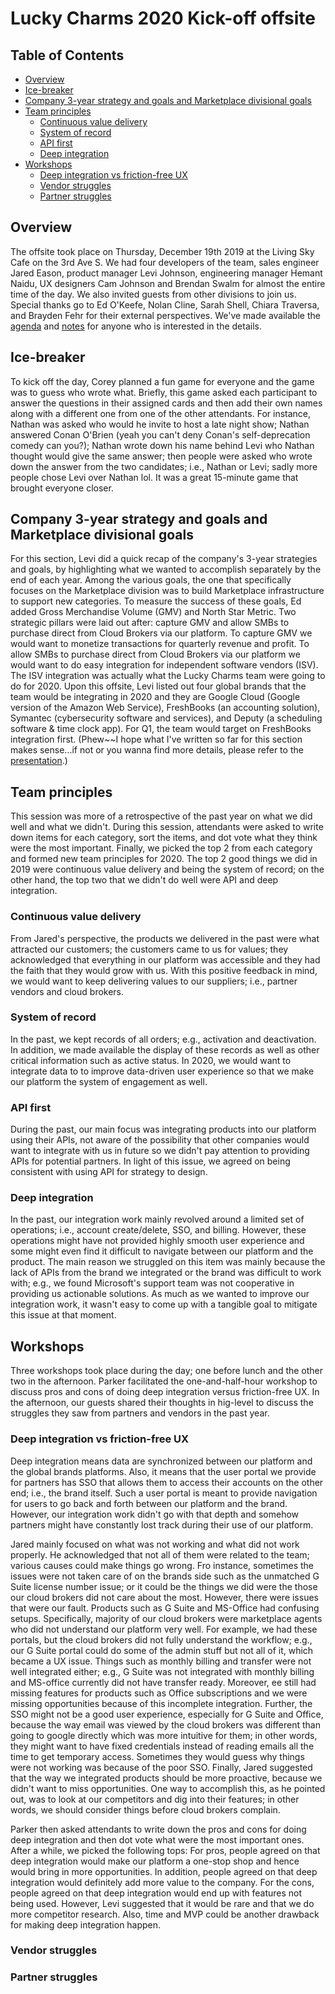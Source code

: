 # Lucky Charms 2020 Kick-off offsite

## Table of Contents
* [Overview](#overview)
* [Ice-breaker](#ice-breaker)
* [Company 3-year strategy and goals and Marketplace divisional goals](#company-3-year-strategy-and-goals-and-marketplace-divisional-goals)
* [Team principles](#team-principles)
    * [Continuous value delivery](#continuous-value-delivery)
    * [System of record](#system-of-record)
    * [API first](#api-first)
    * [Deep integration](#deep-integration)
* [Workshops](#workshops)
    * [Deep integration vs friction-free UX](#deep-integration-vs-friction-free-ux)
    * [Vendor struggles](#vendor-struggles)
    * [Partner struggles](#partner-struggles)

## Overview
The offsite took place on Thursday, December 19th 2019 at the Living Sky Cafe on the 3rd Ave S.
We had four developers of the team, sales engineer Jared Eason, product manager Levi Johnson,
engineering manager Hemant Naidu, UX designers Cam Johnson and Brendan Swalm for almost the entire time of the day.
We also invited guests from other divisions to join us. Special thanks go to Ed O'Keefe, Nolan Cline, Sarah Shell,
Chiara Traversa, and Brayden Fehr for their external perspectives.
We've made available the [agenda](https://docs.google.com/document/d/1rA8XXQsur9CP0pRIyyVudcRAeVJIcheSFOXiAtG-DAI/edit)
and [notes](https://docs.google.com/document/d/194ooCx13y4LL-bi_6yXcnw-oZ11NWrwBLiQqj5_Y3GU/edit#heading=h.52rkah2hanpn)
for anyone who is interested in the details.

## Ice-breaker
To kick off the day, Corey planned a fun game for everyone and the game was to guess who wrote what.
Briefly, this game asked each participant to answer the questions in their assigned cards and then add
their own names along with a different one from one of the other attendants. For instance, Nathan was asked who
would he invite to host a late night show; Nathan answered Conan O'Brien (yeah you can't deny Conan's self-deprecation comedy
can you?); Nathan wrote down his name behind Levi who Nathan thought would give the same answer; then people were asked
who wrote down the answer from the two candidates; i.e., Nathan or Levi; sadly more people chose Levi over Nathan lol.
It was a great 15-minute game that brought everyone closer.

## Company 3-year strategy and goals and Marketplace divisional goals
For this section, Levi did a quick recap of the company's 3-year strategies and goals, by highlighting what we wanted to accomplish
separately by the end of each year. Among the various goals, the one that specifically focuses on the Marketplace division
was to build Marketplace infrastructure to support new categories. To measure the success of these goals, Ed added
Gross Merchandise Volume (GMV) and North Star Metric. Two strategic pillars were laid out after: capture GMV and
allow SMBs to purchase direct from Cloud Brokers via our platform.
To capture GMV we would want to monetize transactions for quarterly revenue and profit.
To allow SMBs to purchase direct from Cloud Brokers via our platform we would want to do easy integration for independent software vendors (ISV).
The ISV integration was actually what the Lucky Charms team were going to do for 2020. Upon this offsite, Levi listed out four global brands that
the team would be integrating in 2020 and they are Google Cloud (Google version of the Amazon Web Service), FreshBooks (an accounting solution),
Symantec (cybersecurity software and services), and Deputy (a scheduling software & time clock app). For Q1, the team
would target on FreshBooks integration first.
(Phew~~I hope what I've written so far for this section makes sense...if not or you wanna find more details,
please refer to the [presentation](https://docs.google.com/presentation/d/13HEVyUkJl_VOy2dvRZn60fX1yila8BIn3Gz5tEn63v4/edit#slide=id.g7ba249d95d_0_1).)

## Team principles
This session was more of a retrospective of the past year on what we did well and what we didn't.
During this session, attendants were asked to write down items for each category, sort the items, and dot vote what they
think were the most important. Finally, we picked the top 2 from each category and formed new team principles for 2020.
The top 2 good things we did in 2019 were continuous value delivery and being the system of record; on the other hand,
the top two that we didn't do well were API and deep integration.

### Continuous value delivery
From Jared's perspective, the products we delivered in the past were what attracted our customers; the customers came to
us for values; they acknowledged that everything in our platform was accessible and they had the faith that they
would grow with us. With this positive feedback in mind, we would want to keep delivering values to our suppliers;
i.e., partner vendors and cloud brokers.

### System of record
In the past, we kept records of all orders; e.g., activation and deactivation. In addition, we made available the display
of these records as well as other critical information such as active status. In 2020, we would want to integrate data to
to improve data-driven user experience so that we make our platform the system of engagement as well. 

### API first
During the past, our main focus was integrating products into our platform using their APIs,
not aware of the possibility that other companies would want to integrate with us in future
so we didn't pay attention to providing APIs for potential partners. In light of this issue,
we agreed on being consistent with using API for strategy to design.

### Deep integration
In the past, our integration work mainly revolved around a limited set of operations;
i.e., account create/delete, SSO, and billing. However, these operations might have not provided
highly smooth user experience and some might even find it difficult to navigate between our platform
and the product. The main reason we struggled on this item was mainly because the lack of APIs from
the brand we integrated or the brand was difficult to work with; e.g., we found Microsoft's support team
was not cooperative in providing us actionable solutions. As much as we wanted to improve our integration work,
it wasn't easy to come up with a tangible goal to mitigate this issue at that moment.

## Workshops
Three workshops took place during the day; one before lunch and the other two in the afternoon.
Parker facilitated the one-and-half-hour workshop to discuss pros and cons of doing deep integration versus friction-free UX.
In the afternoon, our guests shared their thoughts in hig-level to discuss the struggles they saw from partners and vendors
in the past year.

### Deep integration vs friction-free UX
Deep integration means data are synchronized between our platform and the global brands platforms.
Also, it means that the user portal we provide for partners has SSO that allows them to access their accounts on
the other end; i.e., the brand itself. Such a user portal is meant to provide navigation for users to go back and forth
between our platform and the brand. However, our integration work didn't go with that depth and somehow partners might
have constantly lost track during their use of our platform.

Jared mainly focused on what was not working and what did not work properly.
He acknowledged that not all of them were related to the team; various causes could make things go wrong.
Fro instance, sometimes the issues were not taken care of on the brands side such as the unmatched G Suite license number issue;
or it could be the things we did were the those our cloud brokers did not care about the most.
However, there were issues that were our fault. Products such as G Suite and MS-Office had confusing setups.
Specifically, majority of our cloud brokers were marketplace agents who did not understand our platform very well.
For example, we had these portals, but the cloud brokers did not fully understand the workflow; e.g., our G Suite portal
could do some of the admin stuff but not all of it, which became a UX issue.
Things such as monthly billing and transfer were not well integrated either; e.g., G Suite was not integrated with monthly billing
and MS-office currently did not have transfer ready.
Moreover, ee still had missing features for products such as Office subscriptions and we were missing opportunities
because of this incomplete integration. 
Further, the SSO might not be a good user experience, especially for G Suite and Office,
because the way email was viewed by the cloud brokers was different than going to google directly which was more intuitive
for them; in other words, they might want to have fixed credentials instead of reading emails all the time to
get temporary access. Sometimes they would guess why things were not working was because of the poor SSO.
Finally, Jared suggested that the way we integrated products should be more proactive,
because we didn't want to miss opportunities.
One way to accomplish this, as he pointed out, was to look at our competitors and dig into their features;
in other words, we should consider things before cloud brokers complain.

Parker then asked attendants to write down the pros and cons for doing deep integration and then dot vote
what were the most important ones. After a while, we picked the following tops:
For pros, people agreed on that deep integration would make our platform a one-stop shop and hence would
bring in more opportunities. In addition, people agreed on that deep integration would definitely add more value to the company.
For the cons, people agreed on that deep integration would end up with features not being used.
However, Levi suggested that it would be rare and that we do more competitor research.
Also, time and MVP could be another drawback for making deep integration happen.

### Vendor struggles

### Partner struggles
